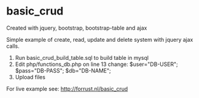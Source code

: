 # basic_crud
Created with jquery, bootstrap, bootstrap-table and ajax

  Simple example of create, read, update and delete system with jquery ajax calls.

  1. Run basic_crud_build_table.sql to build table in mysql
  2. Edit php/functions_db.php on line 13 change:
     $user="DB-USER";
     $pass="DB-PASS";
     $db="DB-NAME";
  3. Upload files
  
For live example see: http://forrust.nl/basic_crud
